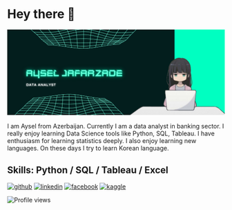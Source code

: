 
# Hey there :wave:
![imag](https://github.com/JafarzadeAysel/JafarzadeAysel/blob/main/aYSEL%20jAFARZADE.png)

I am Aysel from Azerbaijan. Currently I am a data analyst in banking sector. I really enjoy learning Data Science tools like Python, SQL, Tableau. I have enthusiasm for learning statistics deeply. I also enjoy learning new languages. On these days I try to learn Korean language.

## Skills: Python / SQL / Tableau / Excel


[<img src='https://visualpharm.com/assets/720/Github-595b40b65ba036ed117d442f.svg' alt='github' height='40'>](https://github.com/JafarzadeAysel)  [<img src='https://upload.wikimedia.org/wikipedia/commons/8/81/LinkedIn_icon.svg' alt='linkedin' height='40'>](https://www.linkedin.com/in/jafarzadeaysel/)  [<img src='https://upload.wikimedia.org/wikipedia/commons/b/b8/2021_Facebook_icon.svg' alt='facebook' height='40'>](https://www.facebook.com/ice.zade)  [<img src='https://www.vectorlogo.zone/logos/kaggle/kaggle-icon.svg' alt='kaggle' height='40'>](https://www.kaggle.com/ayseljafarzade)

![Profile views](https://gpvc.arturio.dev/JafarzadeAysel)
